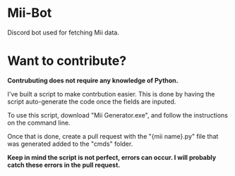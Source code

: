 # Mii-Bot
Discord bot used for fetching Mii data.

# Want to contribute?
**Contrubuting does not require any knowledge of Python.**

I've built a script to make contrbution easier. This is done by having the script auto-generate the code once the fields are inputed.

To use this script, download "Mii Generator.exe", and follow the instructions on the command line. 

Once that is done, create a pull request with the "{mii name}.py" file that was generated added to the "cmds" folder. 

**Keep in mind the script is not perfect, errors can occur. I will probably catch these errors in the pull request.**


